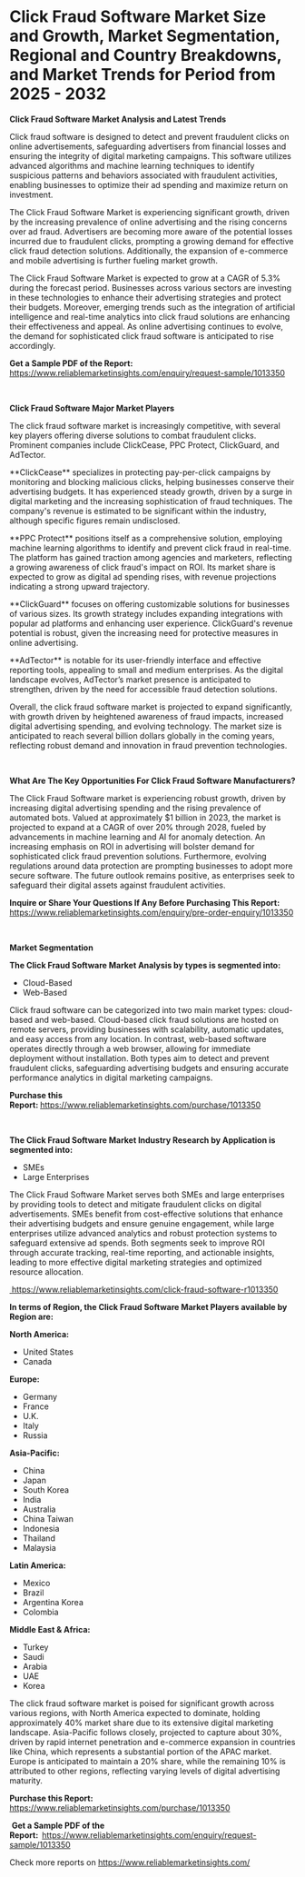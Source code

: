 <p><h1>Click Fraud Software Market Size and Growth, Market Segmentation, Regional and Country Breakdowns, and Market Trends for Period from 2025 -  2032</h1></p><p><strong>Click Fraud Software Market Analysis and Latest Trends</strong></p>
<p><p>Click fraud software is designed to detect and prevent fraudulent clicks on online advertisements, safeguarding advertisers from financial losses and ensuring the integrity of digital marketing campaigns. This software utilizes advanced algorithms and machine learning techniques to identify suspicious patterns and behaviors associated with fraudulent activities, enabling businesses to optimize their ad spending and maximize return on investment.</p><p>The Click Fraud Software Market is experiencing significant growth, driven by the increasing prevalence of online advertising and the rising concerns over ad fraud. Advertisers are becoming more aware of the potential losses incurred due to fraudulent clicks, prompting a growing demand for effective click fraud detection solutions. Additionally, the expansion of e-commerce and mobile advertising is further fueling market growth.</p><p>The Click Fraud Software Market is expected to grow at a CAGR of 5.3% during the forecast period. Businesses across various sectors are investing in these technologies to enhance their advertising strategies and protect their budgets. Moreover, emerging trends such as the integration of artificial intelligence and real-time analytics into click fraud solutions are enhancing their effectiveness and appeal. As online advertising continues to evolve, the demand for sophisticated click fraud software is anticipated to rise accordingly.</p></p>
<p><strong>Get a Sample PDF of the Report:&nbsp;</strong> <a href="https://www.reliablemarketinsights.com/enquiry/request-sample/1013350?utm_campaign=1558&utm_medium=2&utm_source=Github&utm_content=ia&utm_term=06032025&utm_id=click-fraud-software">https://www.reliablemarketinsights.com/enquiry/request-sample/1013350</a></p>
<p>&nbsp;</p>
<p><strong>Click Fraud Software Major Market Players</strong></p>
<p><p>The click fraud software market is increasingly competitive, with several key players offering diverse solutions to combat fraudulent clicks. Prominent companies include ClickCease, PPC Protect, ClickGuard, and AdTector.</p><p>**ClickCease** specializes in protecting pay-per-click campaigns by monitoring and blocking malicious clicks, helping businesses conserve their advertising budgets. It has experienced steady growth, driven by a surge in digital marketing and the increasing sophistication of fraud techniques. The company's revenue is estimated to be significant within the industry, although specific figures remain undisclosed.</p><p>**PPC Protect** positions itself as a comprehensive solution, employing machine learning algorithms to identify and prevent click fraud in real-time. The platform has gained traction among agencies and marketers, reflecting a growing awareness of click fraud's impact on ROI. Its market share is expected to grow as digital ad spending rises, with revenue projections indicating a strong upward trajectory.</p><p>**ClickGuard** focuses on offering customizable solutions for businesses of various sizes. Its growth strategy includes expanding integrations with popular ad platforms and enhancing user experience. ClickGuard's revenue potential is robust, given the increasing need for protective measures in online advertising.</p><p>**AdTector** is notable for its user-friendly interface and effective reporting tools, appealing to small and medium enterprises. As the digital landscape evolves, AdTector’s market presence is anticipated to strengthen, driven by the need for accessible fraud detection solutions.</p><p>Overall, the click fraud software market is projected to expand significantly, with growth driven by heightened awareness of fraud impacts, increased digital advertising spending, and evolving technology. The market size is anticipated to reach several billion dollars globally in the coming years, reflecting robust demand and innovation in fraud prevention technologies.</p></p>
<p>&nbsp;</p>
<p><strong>What Are The Key Opportunities For Click Fraud Software Manufacturers?</strong></p>
<p><p>The Click Fraud Software market is experiencing robust growth, driven by increasing digital advertising spending and the rising prevalence of automated bots. Valued at approximately $1 billion in 2023, the market is projected to expand at a CAGR of over 20% through 2028, fueled by advancements in machine learning and AI for anomaly detection. An increasing emphasis on ROI in advertising will bolster demand for sophisticated click fraud prevention solutions. Furthermore, evolving regulations around data protection are prompting businesses to adopt more secure software. The future outlook remains positive, as enterprises seek to safeguard their digital assets against fraudulent activities.</p></p>
<p><strong>Inquire or Share Your Questions If Any Before Purchasing This Report:</strong> <a href="https://www.reliablemarketinsights.com/enquiry/pre-order-enquiry/1013350?utm_campaign=1558&utm_medium=2&utm_source=Github&utm_content=ia&utm_term=06032025&utm_id=click-fraud-software">https://www.reliablemarketinsights.com/enquiry/pre-order-enquiry/1013350</a></p>
<p>&nbsp;</p>
<p><strong>Market Segmentation</strong></p>
<p><strong>The Click Fraud Software Market Analysis by types is segmented into:</strong></p>
<p><ul><li>Cloud-Based</li><li>Web-Based</li></ul></p>
<p><p>Click fraud software can be categorized into two main market types: cloud-based and web-based. Cloud-based click fraud solutions are hosted on remote servers, providing businesses with scalability, automatic updates, and easy access from any location. In contrast, web-based software operates directly through a web browser, allowing for immediate deployment without installation. Both types aim to detect and prevent fraudulent clicks, safeguarding advertising budgets and ensuring accurate performance analytics in digital marketing campaigns.</p></p>
<p><strong>Purchase this Report:&nbsp;</strong><a href="https://www.reliablemarketinsights.com/purchase/1013350?utm_campaign=1558&utm_medium=2&utm_source=Github&utm_content=ia&utm_term=06032025&utm_id=click-fraud-software">https://www.reliablemarketinsights.com/purchase/1013350</a></p>
<p>&nbsp;</p>
<p><strong>The Click Fraud Software Market Industry Research by Application is segmented into:</strong></p>
<p><ul><li>SMEs</li><li>Large Enterprises</li></ul></p>
<p><p>The Click Fraud Software Market serves both SMEs and large enterprises by providing tools to detect and mitigate fraudulent clicks on digital advertisements. SMEs benefit from cost-effective solutions that enhance their advertising budgets and ensure genuine engagement, while large enterprises utilize advanced analytics and robust protection systems to safeguard extensive ad spends. Both segments seek to improve ROI through accurate tracking, real-time reporting, and actionable insights, leading to more effective digital marketing strategies and optimized resource allocation.</p></p>
<p><a href="https://www.reliablemarketinsights.com/click-fraud-software-r1013350?utm_campaign=1558&utm_medium=2&utm_source=Github&utm_content=ia&utm_term=06032025&utm_id=click-fraud-software">&nbsp;https://www.reliablemarketinsights.com/click-fraud-software-r1013350</a></p>
<p><strong>In terms of Region, the Click Fraud Software Market Players available by Region are:</strong></p>
<p>
    <p> <strong> North America: </strong>
        <ul>
            <li>United States</li>
            <li>Canada</li>
        </ul>
        </p> 
    <p> <strong> Europe: </strong>
        <ul>
            <li>Germany</li>
            <li>France</li>
            <li>U.K.</li>
            <li>Italy</li>
            <li>Russia</li>
        </ul>
        </p> 
    <p> <strong> Asia-Pacific: </strong>
        <ul>
            <li>China</li>
            <li>Japan</li>
            <li>South Korea</li>
            <li>India</li>
            <li>Australia</li>
            <li>China Taiwan</li>
            <li>Indonesia</li>
            <li>Thailand</li>
            <li>Malaysia</li>
        </ul>
        </p> 
    <p> <strong> Latin America: </strong>
        <ul>
            <li>Mexico</li>
            <li>Brazil</li>
            <li>Argentina Korea</li>
            <li>Colombia</li>
        </ul>
        </p> 
    <p> <strong> Middle East & Africa: </strong>
        <ul>
            <li>Turkey</li>
            <li>Saudi</li>
            <li>Arabia</li>
            <li>UAE</li>
            <li>Korea</li>
        </ul>
    </p>
    </p>
<p><p>The click fraud software market is poised for significant growth across various regions, with North America expected to dominate, holding approximately 40% market share due to its extensive digital marketing landscape. Asia-Pacific follows closely, projected to capture about 30%, driven by rapid internet penetration and e-commerce expansion in countries like China, which represents a substantial portion of the APAC market. Europe is anticipated to maintain a 20% share, while the remaining 10% is attributed to other regions, reflecting varying levels of digital advertising maturity.</p></p>
<p><strong>Purchase this Report: </strong><a href="https://www.reliablemarketinsights.com/purchase/1013350?utm_campaign=1558&utm_medium=2&utm_source=Github&utm_content=ia&utm_term=06032025&utm_id=click-fraud-software">https://www.reliablemarketinsights.com/purchase/1013350</a></p>
<p>&nbsp;<strong>Get a Sample PDF of the Report:&nbsp;&nbsp;</strong><a href="https://www.reliablemarketinsights.com/enquiry/request-sample/1013350?utm_campaign=1558&utm_medium=2&utm_source=Github&utm_content=ia&utm_term=06032025&utm_id=click-fraud-software">https://www.reliablemarketinsights.com/enquiry/request-sample/1013350</a></p>
<p><strong></strong></p>
<p>Check more reports on <a href="https://www.reliablemarketinsights.com/?utm_campaign=1558&utm_medium=2&utm_source=Github&utm_content=ia&utm_term=06032025&utm_id=click-fraud-software">https://www.reliablemarketinsights.com/</a></p>